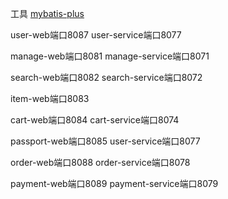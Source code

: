 工具
[mybatis-plus](https://mp.baomidou.com/guide/#%E7%89%B9%E6%80%A7)

user-web端口8087
user-service端口8077

manage-web端口8081
manage-service端口8071

search-web端口8082
search-service端口8072

item-web端口8083

cart-web端口8084
cart-service端口8074

passport-web端口8085
user-service端口8077

order-web端口8088
order-service端口8078

payment-web端口8089
payment-service端口8079